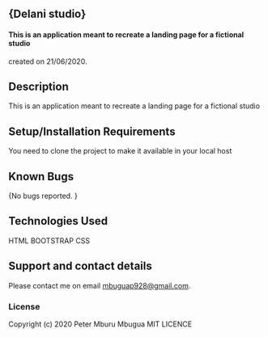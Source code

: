 ## {Delani studio}
#### This is an application meant to recreate a landing page for a fictional studio
created on 21/06/2020.
## Description
This is an application meant to recreate a landing page for a fictional studio
## Setup/Installation Requirements
You need to clone the project to make it available in your local host
## Known Bugs
{No bugs reported. }
## Technologies Used
HTML
BOOTSTRAP
CSS
## Support and contact details
Please contact me on email mbuguap928@gmail.com.
### License
Copyright (c) 2020 Peter Mburu Mbugua MIT LICENCE
